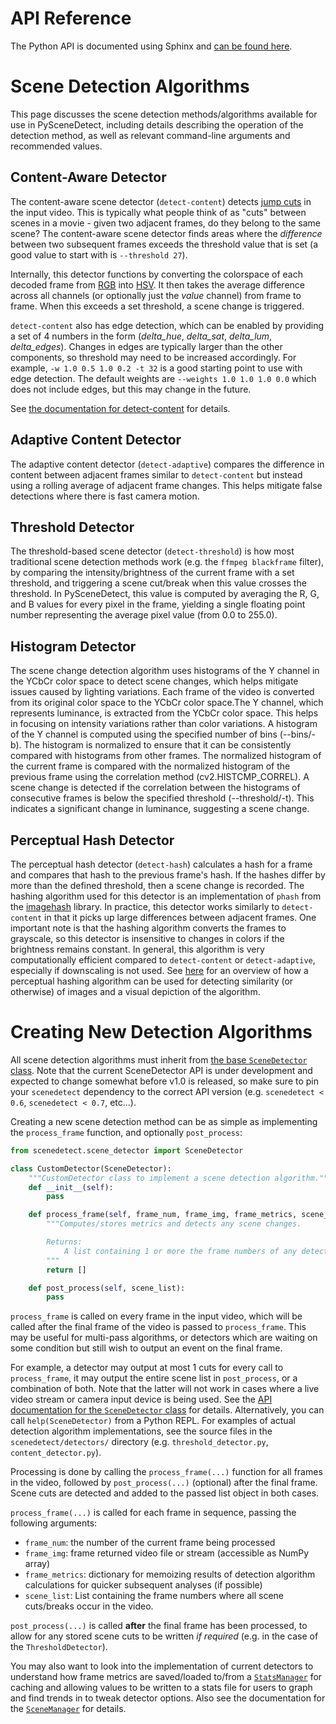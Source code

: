 
# API Reference

The Python API is documented using Sphinx and [can be found here](docs.md).

# Scene Detection Algorithms

This page discusses the scene detection methods/algorithms available for use in PySceneDetect, including details describing the operation of the detection method, as well as relevant command-line arguments and recommended values.

## Content-Aware Detector

The content-aware scene detector (`detect-content`) detects [jump cuts](https://en.wikipedia.org/wiki/Jump_cut) in the input video.  This is typically what people think of as "cuts" between scenes in a movie - given two adjacent frames, do they belong to the same scene?  The content-aware scene detector finds areas where the *difference* between two subsequent frames exceeds the threshold value that is set (a good value to start with is `--threshold 27`).

Internally, this detector functions by converting the colorspace of each decoded frame from [RGB](https://en.wikipedia.org/wiki/RGB_color_space) into [HSV](https://en.wikipedia.org/wiki/HSL_and_HSV).  It then takes the average difference across all channels (or optionally just the *value* channel) from frame to frame.  When this exceeds a set threshold, a scene change is triggered.

`detect-content` also has edge detection, which can be enabled by providing a set of 4 numbers in the form (*delta_hue*, *delta_sat*, *delta_lum*, *delta_edges*). Changes in edges are typically larger than the other components, so threshold may need to be increased accordingly.  For example, `-w 1.0 0.5 1.0 0.2 -t 32` is a good starting point to use with edge detection.  The default weights are `--weights 1.0 1.0 1.0 0.0` which does not include edges, but this may change in the future.

See [the documentation for detect-content](http://scenedetect.com/projects/Manual/en/latest/cli/detectors.html#detect-content) for details.

## Adaptive Content Detector

The adaptive content detector (`detect-adaptive`) compares the difference in content between adjacent frames similar to `detect-content` but instead using a rolling average of adjacent frame changes. This helps mitigate false detections where there is fast camera motion.

## Threshold Detector

The threshold-based scene detector (`detect-threshold`) is how most traditional scene detection methods work (e.g. the `ffmpeg blackframe` filter), by comparing the intensity/brightness of the current frame with a set threshold, and triggering a scene cut/break when this value crosses the threshold.  In PySceneDetect, this value is computed by averaging the R, G, and B values for every pixel in the frame, yielding a single floating point number representing the average pixel value (from 0.0 to 255.0).

## Histogram Detector

The scene change detection algorithm uses histograms of the Y channel in the YCbCr color space to detect scene changes, which helps mitigate issues caused by lighting variations. Each frame of the video is converted from its original color space to the YCbCr color space.The Y channel, which represents luminance, is extracted from the YCbCr color space. This helps in focusing on intensity variations rather than color variations. A histogram of the Y channel is computed using the specified number of bins (--bins/-b). The histogram is normalized to ensure that it can be consistently compared with histograms from other frames. The normalized histogram of the current frame is compared with the normalized histogram of the previous frame using the correlation method (cv2.HISTCMP_CORREL). A scene change is detected if the correlation between the histograms of consecutive frames is below the specified threshold (--threshold/-t). This indicates a significant change in luminance, suggesting a scene change.

## Perceptual Hash Detector

The perceptual hash detector (`detect-hash`) calculates a hash for a frame and compares that hash to the previous frame's hash. If the hashes differ by more than the defined threshold, then a scene change is recorded. The hashing algorithm used for this detector is an implementation of `phash` from the [imagehash](https://github.com/JohannesBuchner/imagehash) library. In practice, this detector works similarly to `detect-content` in that it picks up large differences between adjacent frames. One important note is that the hashing algorithm converts the frames to grayscale, so this detector is insensitive to changes in colors if the brightness remains constant. In general, this algorithm is very computationally efficient compared to `detect-content` or `detect-adaptive`, especially if downscaling is not used. See [here](https://www.hackerfactor.com/blog/index.php?/archives/432-Looks-Like-It.html) for an overview of how a perceptual hashing algorithm can be used for detecting similarity (or otherwise) of images and a visual depiction of the algorithm.


# Creating New Detection Algorithms

All scene detection algorithms must inherit from [the base `SceneDetector` class](https://scenedetect.com/projects/Manual/en/latest/api/scene_detector.html). Note that the current SceneDetector API is under development and expected to change somewhat before v1.0 is released, so make sure to pin your `scenedetect` dependency to the correct API version (e.g. `scenedetect < 0.6`, `scenedetect < 0.7`, etc...).

Creating a new scene detection method can be as simple as implementing the `process_frame` function, and optionally `post_process`:

```python
from scenedetect.scene_detector import SceneDetector

class CustomDetector(SceneDetector):
    """CustomDetector class to implement a scene detection algorithm."""
    def __init__(self):
        pass

    def process_frame(self, frame_num, frame_img, frame_metrics, scene_list):
        """Computes/stores metrics and detects any scene changes.

        Returns:
            A list containing 1 or more the frame numbers of any detected scenes.
        """
        return []

    def post_process(self, scene_list):
        pass
```

`process_frame` is called on every frame in the input video, which will be called after the final frame of the video is passed to `process_frame`. This may be useful for multi-pass algorithms, or detectors which are waiting on some condition but still wish to output an event on the final frame.

For example, a detector may output at most 1 cuts for every call to `process_frame`, it may output the entire scene list in `post_process`, or a combination of both.  Note that the latter will not work in cases where a live video stream or camera input device is being used. See the [API documentation for the `SceneDetector` class](https://scenedetect.com/projects/Manual/en/latest/api/scene_detector.html#scenedetect.scene_detector.SceneDetector) for details. Alternatively, you can call `help(SceneDetector)` from a Python REPL. For examples of actual detection algorithm implementations, see the source files in the `scenedetect/detectors/` directory (e.g. `threshold_detector.py`, `content_detector.py`).

Processing is done by calling the `process_frame(...)` function for all frames in the video, followed by `post_process(...)` (optional) after the final frame.  Scene cuts are detected and added to the passed list object in both cases.

`process_frame(...)` is called for each frame in sequence, passing the following arguments:

- `frame_num`: the number of the current frame being processed
- `frame_img`: frame returned video file or stream (accessible as NumPy array)
- `frame_metrics`: dictionary for memoizing results of detection algorithm calculations for quicker subsequent analyses (if possible)
- `scene_list`: List containing the frame numbers where all scene cuts/breaks occur in the video.

`post_process(...)` is called **after** the final frame has been processed, to allow for any stored scene cuts to be written *if required* (e.g. in the case of the `ThresholdDetector`).

You may also want to look into the implementation of current detectors to understand how frame metrics are saved/loaded to/from a [`StatsManager`](https://www.scenedetect.com/docs/latest/api/stats_manager.html) for caching and allowing values to be written to a stats file for users to graph and find trends in to tweak detector options.  Also see the documentation for the [`SceneManager`](https://www.scenedetect.com/docs/latest/api/scene_manager.html) for details.

